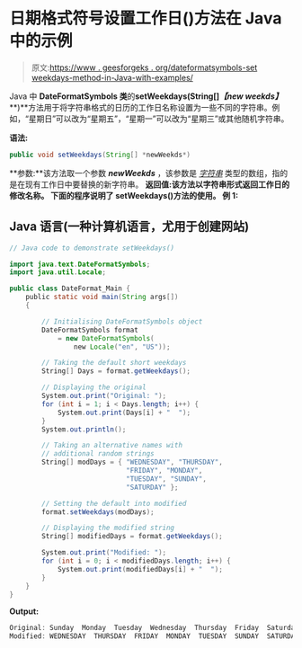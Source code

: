 # 日期格式符号设置工作日()方法在 Java 中的示例

> 原文:[https://www . geesforgeks . org/dateformatsymbols-set weekdays-method-in-Java-with-examples/](https://www.geeksforgeeks.org/dateformatsymbols-setweekdays-method-in-java-with-examples/)

Java 中 **DateFormatSymbols 类**的**setWeekdays(String[]*****【new weekds】*****)**方法用于将字符串格式的日历的工作日名称设置为一些不同的字符串。例如，“星期日”可以改为“星期五”，“星期一”可以改为“星期三”或其他随机字符串。

**语法:**

```java
public void setWeekdays(String[] *newWeekds*)
```

**参数:**该方法取一个参数 ***newWeekds*** ，该参数是 [*字符串*](https://www.geeksforgeeks.org/strings-in-java/) 类型的数组，指的是在现有工作日中要替换的新字符串。
**返回值:**该方法以字符串形式返回工作日的**修改名称。
下面的程序说明了 setWeekdays()方法的使用。
**例 1:****

## Java 语言(一种计算机语言，尤用于创建网站)

```java
// Java code to demonstrate setWeekdays()

import java.text.DateFormatSymbols;
import java.util.Locale;

public class DateFormat_Main {
    public static void main(String args[])
    {

        // Initialising DateFormatSymbols object
        DateFormatSymbols format
            = new DateFormatSymbols(
                new Locale("en", "US"));

        // Taking the default short weekdays
        String[] Days = format.getWeekdays();

        // Displaying the original
        System.out.print("Original: ");
        for (int i = 1; i < Days.length; i++) {
            System.out.print(Days[i] + "  ");
        }
        System.out.println();

        // Taking an alternative names with
        // additional random strings
        String[] modDays = { "WEDNESDAY", "THURSDAY",
                             "FRIDAY", "MONDAY",
                             "TUESDAY", "SUNDAY",
                             "SATURDAY" };

        // Setting the default into modified
        format.setWeekdays(modDays);

        // Displaying the modified string
        String[] modifiedDays = format.getWeekdays();

        System.out.print("Modified: ");
        for (int i = 0; i < modifiedDays.length; i++) {
            System.out.print(modifiedDays[i] + "  ");
        }
    }
}
```

**Output:** 

```java
Original: Sunday  Monday  Tuesday  Wednesday  Thursday  Friday  Saturday  
Modified: WEDNESDAY  THURSDAY  FRIDAY  MONDAY  TUESDAY  SUNDAY  SATURDAY
```